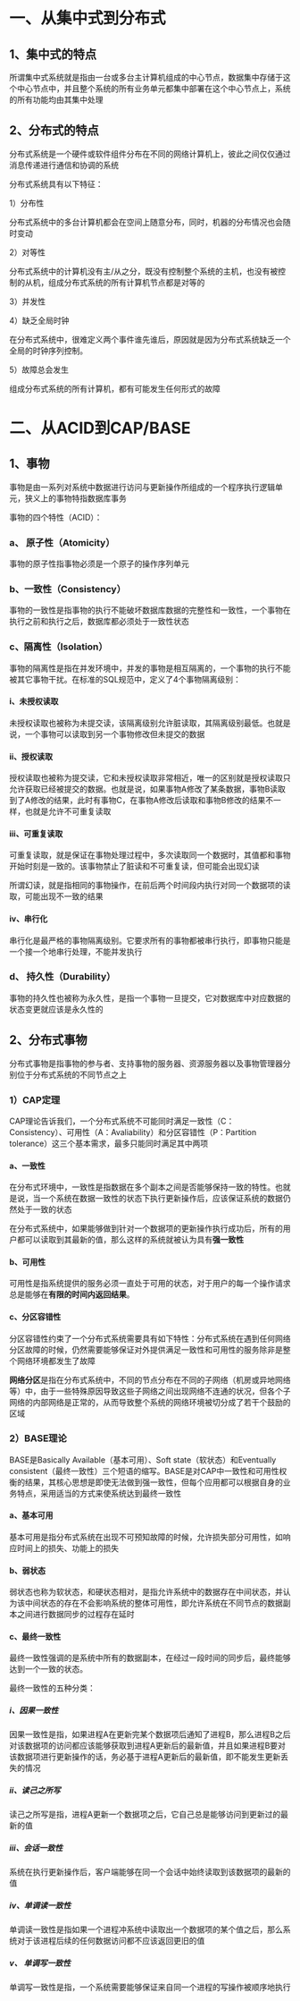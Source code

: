 #  一、从集中式到分布式

## 1、集中式的特点

所谓集中式系统就是指由一台或多台主计算机组成的中心节点，数据集中存储于这个中心节点中，并且整个系统的所有业务单元都集中部署在这个中心节点上，系统的所有功能均由其集中处理

## 2、分布式的特点

分布式系统是一个硬件或软件组件分布在不同的网络计算机上，彼此之间仅仅通过消息传递进行通信和协调的系统

分布式系统具有以下特征：

1）分布性

分布式系统中的多台计算机都会在空间上随意分布，同时，机器的分布情况也会随时变动

2）对等性

分布式系统中的计算机没有主/从之分，既没有控制整个系统的主机，也没有被控制的从机，组成分布式系统的所有计算机节点都是对等的

3）并发性

4）缺乏全局时钟

在分布式系统中，很难定义两个事件谁先谁后，原因就是因为分布式系统缺乏一个全局的时钟序列控制。

5）故障总会发生

组成分布式系统的所有计算机，都有可能发生任何形式的故障

# 二、从ACID到CAP/BASE

## 1、事物 

事物是由一系列对系统中数据进行访问与更新操作所组成的一个程序执行逻辑单元，狭义上的事物特指数据库事务

事物的四个特性（ACID）：

### a、  原子性（Atomicity）

事物的原子性指事物必须是一个原子的操作序列单元

### b、一致性（Consistency）

事物的一致性是指事物的执行不能破坏数据库数据的完整性和一致性，一个事物在执行之前和执行之后，数据库都必须处于一致性状态

### c、隔离性（Isolation）

事物的隔离性是指在并发环境中，并发的事物是相互隔离的，一个事物的执行不能被其它事物干扰。在标准的SQL规范中，定义了4个事物隔离级别：

#### i、未授权读取

未授权读取也被称为未提交读，该隔离级别允许脏读取，其隔离级别最低。也就是说，一个事物可以读取到另一个事物修改但未提交的数据

#### ii、授权读取

授权读取也被称为提交读，它和未授权读取非常相近，唯一的区别就是授权读取只允许获取已经被提交的数据。也就是说，如果事物A修改了某条数据，事物B读取到了A修改的结果，此时有事物C，在事物A修改后读取和事物B修改的结果不一样，也就是允许不可重复读取

#### iii、可重复读取

可重复读取，就是保证在事物处理过程中，多次读取同一个数据时，其值都和事物开始时刻是一致的。该事物禁止了脏读和不可重复读，但可能会出现幻读

所谓幻读，就是指相同的事物操作，在前后两个时间段内执行对同一个数据项的读取，可能出现不一致的结果

#### iv、串行化

串行化是最严格的事物隔离级别。它要求所有的事物都被串行执行，即事物只能是一个接一个地串行处理，不能并发执行

### d、 持久性（Durability）

事物的持久性也被称为永久性，是指一个事物一旦提交，它对数据库中对应数据的状态变更就应该是永久性的

## 2、分布式事物

分布式事物是指事物的参与者、支持事物的服务器、资源服务器以及事物管理器分别位于分布式系统的不同节点之上

### 1）CAP定理

CAP理论告诉我们，一个分布式系统不可能同时满足一致性（C：Consistency）、可用性（A：Avaliability）和分区容错性（P：Partition tolerance）这三个基本需求，最多只能同时满足其中两项

#### a、一致性

在分布式环境中，一致性是指数据在多个副本之间是否能够保持一致的特性。也就是说，当一个系统在数据一致性的状态下执行更新操作后，应该保证系统的数据仍然处于一致的状态

在分布式系统中，如果能够做到针对一个数据项的更新操作执行成功后，所有的用户都可以读取到其最新的值，那么这样的系统就被认为具有**强一致性**

#### b、可用性

可用性是指系统提供的服务必须一直处于可用的状态，对于用户的每一个操作请求总是能够在**有限的时间内返回结果**。

#### c、分区容错性

分区容错性约束了一个分布式系统需要具有如下特性：分布式系统在遇到任何网络分区故障的时候，仍然需要能够保证对外提供满足一致性和可用性的服务除非是整个网络环境都发生了故障

**网络分区**是指在分布式系统中，不同的节点分布在不同的子网络（机房或异地网络等）中，由于一些特殊原因导致这些子网络之间出现网络不连通的状况，但各个子网络的内部网络是正常的，从而导致整个系统的网络环境被切分成了若干个鼓励的区域

### 2）BASE理论

BASE是Basically Available（基本可用）、Soft state（软状态）和Eventually consistent（最终一致性）三个短语的缩写。BASE是对CAP中一致性和可用性权衡的结果，其核心思想是即使无法做到强一致性，但每个应用都可以根据自身的业务特点，采用适当的方式来使系统达到最终一致性

#### a、基本可用

基本可用是指分布式系统在出现不可预知故障的时候，允许损失部分可用性，如响应时间上的损失、功能上的损失

#### b、弱状态

弱状态也称为软状态，和硬状态相对，是指允许系统中的数据存在中间状态，并认为该中间状态的存在不会影响系统的整体可用性，即允许系统在不同节点的数据副本之间进行数据同步的过程存在延时

#### c、最终一致性

最终一致性强调的是系统中所有的数据副本，在经过一段时间的同步后，最终能够达到一个一致的状态。

最终一致性的五种分类：

##### i、因果一致性

因果一致性是指，如果进程A在更新完某个数据项后通知了进程B，那么进程B之后对该数据项的访问都应该能够获取到进程A更新后的最新值，并且如果进程B要对该数据项进行更新操作的话，务必基于进程A更新后的最新值，即不能发生更新丢失的情况

##### ii、读己之所写

读己之所写是指，进程A更新一个数据项之后，它自己总是能够访问到更新过的最新的值

##### iii、会话一致性

系统在执行更新操作后，客户端能够在同一个会话中始终读取到该数据项的最新的值

##### iv、单调读一致性

单调读一致性是指如果一个进程冲系统中读取出一个数据项的某个值之后，那么系统对于该进程后续的任何数据访问都不应该返回更旧的值

##### v、 单调写一致性

单调写一致性是指，一个系统需要能够保证来自同一个进程的写操作被顺序地执行
